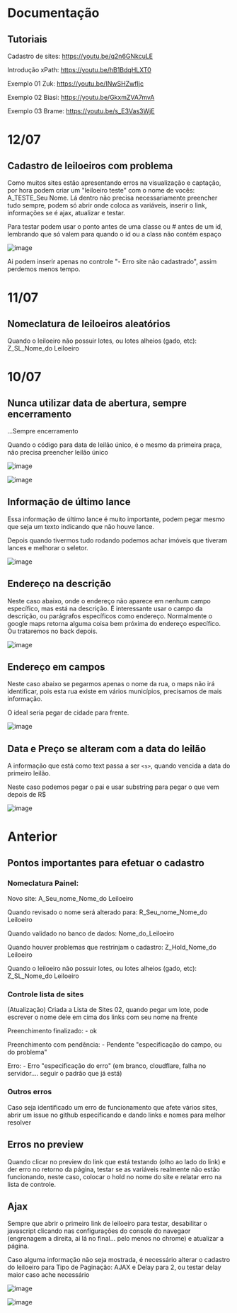 # Documentação

## Tutoriais

Cadastro de sites: https://youtu.be/q2n6GNkcuLE

Introdução xPath: https://youtu.be/hB1BdqHLXT0

Exemplo 01 Zuk: https://youtu.be/INwSHZwfIjc

Exemplo 02 Biasi: https://youtu.be/GkxmZVA7mvA

Exemplo 03 Brame: https://youtu.be/s_E3Vas3WjE

# 12/07
## Cadastro de leiloeiros com problema
Como muitos sites estão apresentando erros na visualização e captação, por hora podem criar um "leiloeiro teste" com o nome de vocês: A_TESTE_Seu Nome. Lá dentro não precisa necessariamente preencher tudo sempre, podem só abrir onde coloca as variáveis, inserir o link, informações se é ajax, atualizar e testar.

Para testar podem usar o ponto antes de uma classe ou # antes de um id, lembrando que só valem para quando o id ou a class não contém espaço

![image](https://github.com/scorninpc/urbanmove.com.br/assets/137231287/fe4b1d23-19a5-4bfd-a273-726577b1862a)

Ai podem inserir apenas no controle "- Erro site não cadastrado", assim perdemos menos tempo.


# 11/07

## Nomeclatura de leiloeiros aleatórios
Quando o leiloeiro não possuir lotes, ou lotes alheios (gado, etc): Z_SL_Nome_do Leiloeiro

# 10/07

## Nunca utilizar data de abertura, sempre encerramento

...Sempre encerramento

Quando o código para data de leilão único, é o mesmo da primeira praça, não precisa preencher leilão único

![image](https://github.com/scorninpc/urbanmove.com.br/assets/137231287/58e9dddf-f5f0-4fbe-ad0e-e174372084cd)

![image](https://github.com/scorninpc/urbanmove.com.br/assets/137231287/5c1eca76-5f57-4f28-8f91-922f4065d53f)


## Informação de último lance
Essa informação de último lance é muito importante, podem pegar mesmo que seja um texto indicando que não houve lance.

Depois quando tivermos tudo rodando podemos achar imóveis que tiveram lances e melhorar o seletor.

![image](https://github.com/scorninpc/urbanmove.com.br/assets/137231287/e193259c-5995-4426-a96a-232e76f020f7)

## Endereço na descrição 
Neste caso abaixo, onde o endereço não aparece em nenhum campo específico, mas está na descrição. É interessante usar o campo da descrição, ou parágrafos específicos como endereço. Normalmente o google maps retorna alguma coisa bem próxima do endereço específico. Ou trataremos no back depois.

![image](https://github.com/scorninpc/urbanmove.com.br/assets/137231287/24f6a049-cf4b-4c16-9021-d66bb977fe1f)

## Endereço em campos 

Neste caso abaixo se pegarmos apenas o nome da rua, o maps não irá identificar, pois esta rua existe em vários municípios, precisamos de mais informação.

O ideal seria pegar de cidade para frente. 

![image](https://github.com/scorninpc/urbanmove.com.br/assets/137231287/829752a0-0591-4b51-b4c4-692127bc567f)


## Data e Preço se alteram com a data do leilão
A informação que está como text passa a ser `<s>`, quando vencida a data do primeiro leilão.

Neste caso podemos pegar o pai e usar substring para pegar o que vem depois de R$

![image](https://github.com/scorninpc/urbanmove.com.br/assets/137231287/90a48e53-462f-44b8-9c86-b24f433c80c9)

# Anterior

## Pontos importantes para efetuar o cadastro

### Nomeclatura Painel:
Novo site: A_Seu_nome_Nome_do Leiloeiro

Quando revisado o nome será alterado para: R_Seu_nome_Nome_do Leiloeiro

Quando validado no banco de dados: Nome_do_Leiloeiro

Quando houver problemas que restrinjam o cadastro: Z_Hold_Nome_do Leiloeiro

Quando o leiloeiro não possuir lotes, ou lotes alheios (gado, etc): Z_SL_Nome_do Leiloeiro

### Controle lista de sites

(Atualização) Criada a Lista de Sites 02, quando pegar um lote, pode escrever o nome dele em cima dos links com seu nome na frente

Preenchimento finalizado: - ok

Preenchimento com pendência: - Pendente "especificação do campo, ou do problema"

Erro: - Erro "especificação do erro" (em branco, cloudflare, falha no servidor.... seguir o padrão que já está)

### Outros erros

Caso seja identificado um erro de funcionamento que afete vários sites, abrir um issue no github especificando e dando links e nomes para melhor resolver

## Erros no preview

Quando clicar no preview do link que está testando (olho ao lado do link) e der erro no retorno da página, testar se as variáveis realmente não estão funcionando, neste caso, colocar o hold no nome do site e relatar erro na lista de controle.

## Ajax

Sempre que abrir o primeiro link de leiloeiro para testar, desabilitar o  javascript clicando nas configurações do console do navegaor (engrenagem a direita, ai lá no final... pelo menos no chrome) e atualizar a página.

Caso alguma informação não seja mostrada, é necessário alterar o cadastro do leiloeiro para Tipo de Paginação: AJAX e Delay para 2, ou testar delay maior caso ache necessário

![image](https://github.com/scorninpc/urbanmove.com.br/assets/137231287/b13358d5-7531-47d7-8d2b-658f06099586)


![image](https://github.com/scorninpc/urbanmove.com.br/assets/137231287/39fcc1ea-29a7-4f6a-b0fb-866bf3f32bb2)


